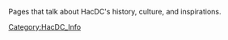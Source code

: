 Pages that talk about HacDC's history, culture, and inspirations.

[Category:HacDC_Info](Category:HacDC_Info)
